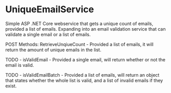 # UniqueEmailService
Simple ASP .NET Core webservice that gets a unique count of emails, provided a list of emails.
Expanding into an email validation service that can validate a single email or a list of emails.

POST Methods:
RetrieveUnqiueCount - Provided a list of emails, it will return the amount of unique emails in the list.

TODO - isValidEmail - Provided a single email, will return whether or not the email is valid.

TODO - isValidEmailBatch - Provided a list of emails, will return an object that states whether the whole list is valid, and a list of invalid emails if they exist.
